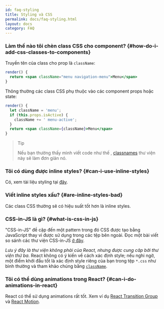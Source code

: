 ```yaml
---
id: faq-styling
title: Styling và CSS
permalink: docs/faq-styling.html
layout: docs
category: FAQ
---
```


### Làm thế nào tôi chèn class CSS cho component? {#how-do-i-add-css-classes-to-components}

Truyền tên của class cho prop là `className`:

```jsx
render() {
  return <span className="menu navigation-menu">Menu</span>
}
```

Thông thường các class CSS phụ thuộc vào các component props hoặc state:

```jsx
render() {
  let className = 'menu';
  if (this.props.isActive) {
    className += ' menu-active';
  }
  return <span className={className}>Menu</span>
}
```

>Tip
>
>Nếu bạn thường thấy mình viết code như thế , [classnames](https://www.npmjs.com/package/classnames#usage-with-reactjs) thư viện này sẽ làm đơn giản nó.

### Tôi có dùng được inline styles? {#can-i-use-inline-styles}

Có, xem tài liệu styling tại [đây](/docs/dom-elements.html#style).

### Viết inline styles xấu? {#are-inline-styles-bad}

Các class CSS thường sẽ có hiệu suất tốt hơn là inline styles.

### CSS-in-JS là gì? {#what-is-css-in-js}

"CSS-in-JS" đề cập đến một pattern trong đó CSS ​​được tạo bằng JavaScript thay vì được sử dụng trong các tệp bên ngoài. Đọc một bài viết so sánh các thư viện CSS-in-JS [ở đây](https://github.com/MicheleBertoli/css-in-js).

_Lưu ý đây là thư viện không phải của React, nhưng được cung câp bởi thư viện thứ ba._ React không có ý kiến về cách xác định style; nếu nghi ngờ, một điểm khởi đầu tốt là xác định style riêng của bạn trong tệp `*.css` như bình thường và tham khảo chúng bằng [`className`](/docs/dom-elements.html#classname).

### Tôi có thể dùng animations trong React? {#can-i-do-animations-in-react}

React có thể sử dụng animations rất tốt. Xem ví dụ [React Transition Group](https://reactcommunity.org/react-transition-group/) và [React Motion](https://github.com/chenglou/react-motion).
